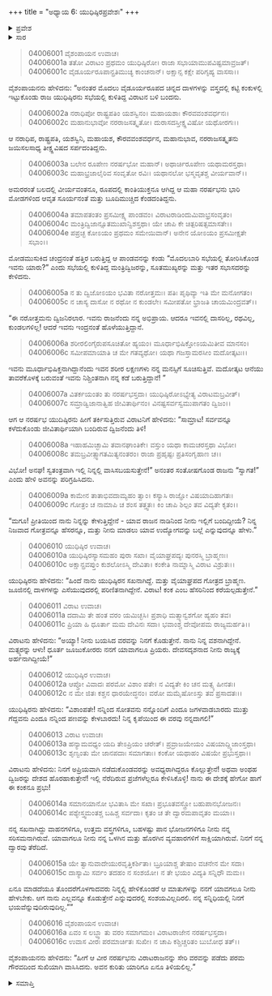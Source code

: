 +++
title = "ಅಧ್ಯಾಯ 6: ಯುಧಿಷ್ಠಿರಪ್ರವೇಶಃ"
+++

<details><summary>ಪ್ರವೇಶ</summary>


।।   ಓಂ ಓಂ ನಮೋ ನಾರಾಯಣಾಯ।।   ಶ್ರೀ ವೇದವ್ಯಾಸಾಯ ನಮಃ ।।

ಶ್ರೀ ಕೃಷ್ಣದ್ವೈಪಾಯನ ವೇದವ್ಯಾಸ ವಿರಚಿತ  

**ಶ್ರೀ ಮಹಾಭಾರತ**

**ವಿರಾಟ ಪರ್ವ**

**ವೈರಾಟ ಪರ್ವ**

**ಅಧ್ಯಾಯ 6**

</details>


<details><summary>ಸಾರ</summary>

ತನ್ನ ಆಸ್ಥಾನವನ್ನು ಪ್ರವೇಶಿಸಿದ ಯುಧಿಷ್ಠಿರನನ್ನು ಯಾರೆಂದು ರಾಜಾ ವಿರಾಟನು ತರ್ಕಿಸಿದುದು (1-6). ಯುಧಿಷ್ಠಿರ-ವಿರಾಟರ ಸಂಭಾಷಣೆ ಮತ್ತು ಯುಧಿಷ್ಠಿರನು ಕಂಕನೆಂಬ ಹೆಸರಿನಲ್ಲಿ ವಿರಾಟನ ಆಸ್ಥಾನದಲ್ಲಿರುವುದು (7-16).

</details>



> 04006001 ವೈಶಂಪಾಯನ ಉವಾಚ।  
04006001a ತತೋ ವಿರಾಟಂ ಪ್ರಥಮಂ ಯುಧಿಷ್ಠಿರೋ।
	ರಾಜಾ ಸಭಾಯಾಮುಪವಿಷ್ಟಮಾವ್ರಜತ್।   
> 04006001c ವೈಡೂರ್ಯರೂಪಾನ್ಪ್ರತಿಮುಚ್ಯ ಕಾಂಚನಾನ್।
	ಅಕ್ಷಾನ್ಸ ಕಕ್ಷೇ ಪರಿಗೃಹ್ಯ ವಾಸಸಾ।।  

ವೈಶಂಪಾಯನನು ಹೇಳಿದನು: “ಅನಂತರ ಮೊದಲು ವೈಡೂರ್ಯರೂಪದ ಚಿನ್ನದ ದಾಳಗಳನ್ನು ವಸ್ತ್ರದಲ್ಲಿ ಕಟ್ಟಿ ಕಂಕುಳಲ್ಲಿ ಇಟ್ಟುಕೊಂಡು ರಾಜ ಯುಧಿಷ್ಠಿರನು ಸಭೆಯಲ್ಲಿ ಕುಳಿತಿದ್ದ ವಿರಾಟನ ಬಳಿ ಬಂದನು.

> 04006002a ನರಾಧಿಪೋ ರಾಷ್ಟ್ರಪತಿಂ ಯಶಸ್ವಿನಂ।
	ಮಹಾಯಶಾಃ ಕೌರವವಂಶವರ್ಧನಃ।   
> 04006002c ಮಹಾನುಭಾವೋ ನರರಾಜಸತ್ಕೃತೋ।
	ದುರಾಸದಸ್ತೀಕ್ಷ್ಣವಿಷೋ ಯಥೋರಗಃ।।   

ಆ ನರಾಧಿಪ, ರಾಷ್ಟ್ರಪತಿ, ಯಶಸ್ವಿನಿ, ಮಹಾಯಶ, ಕೌರವವಂಶವರ್ಧನ, ಮಹಾನುಭಾವ, ನರರಾಜಸತ್ಕೃತನು ಜಯಿಸಲಸಾಧ್ಯ ತೀಕ್ಷ್ಣವಿಷದ ಸರ್ಪದಂತಿದ್ದನು.

> 04006003a ಬಲೇನ ರೂಪೇಣ ನರರ್ಷಭೋ ಮಹಾನ್।
	ಅಥಾರ್ಚಿರೂಪೇಣ ಯಥಾಮರಸ್ತಥಾ।   
> 04006003c ಮಹಾಭ್ರಜಾಲೈರಿವ ಸಂವೃತೋ ರವಿಃ।
	ಯಥಾನಲೋ ಭಸ್ಮವೃತಶ್ಚ ವೀರ್ಯವಾನ್।।  

ಅಮರರಂತೆ ಬಲದಲ್ಲಿ ವೀರ್ಯವಂತನೂ, ರೂಪದಲ್ಲಿ ಕಾಂತಿಯುಕ್ತನೂ ಆಗಿದ್ದ ಆ ಮಹಾ ನರರ್ಷಭನು ಭಾರಿ ಮೋಡಗಳಿಂದ ಆವೃತ ಸೂರ್ಯನಂತೆ ಮತ್ತು ಬೂದಿಮುಚ್ಚಿದ ಕೆಂಡದಂತಿದ್ದನು.

> 04006004a ತಮಾಪತಂತಂ ಪ್ರಸಮೀಕ್ಷ್ಯ ಪಾಂಡವಂ।
	ವಿರಾಟರಾಡಿಂದುಮಿವಾಭ್ರಸಂವೃತಂ।   
> 04006004c ಮಂತ್ರಿದ್ವಿಜಾನ್ಸೂತಮುಖಾನ್ವಿಶಸ್ತಥಾ।
	ಯೇ ಚಾಪಿ ಕೇ ಚಿತ್ಪರಿಷತ್ಸಮಾಸತೇ।।   
> 04006004e ಪಪ್ರಚ್ಛ ಕೋಽಯಂ ಪ್ರಥಮಂ ಸಮೇಯಿವಾನ್।
	ಅನೇನ ಯೋಽಯಂ ಪ್ರಸಮೀಕ್ಷತೇ ಸಭಾಂ।।  

ಮೋಡಮುಸುಕಿದ ಚಂದ್ರನಂತೆ ಹತ್ತಿರ ಬರುತ್ತಿದ್ದ ಆ ಪಾಂಡವನನ್ನು ಕಂಡು “ಮೊದಲಬಾರಿ ಸಭೆಯಲ್ಲಿ ತೋರಿಸಿಕೊಂಡ ಇವನು ಯಾರು?” ಎಂದು ಸಭೆಯಲ್ಲಿ ಕುಳಿತಿದ್ದ ಮಂತ್ರಿದ್ವಿಜರನ್ನು, ಸೂತಮುಖ್ಯರನ್ನು ಮತ್ತು ಇತರ ಸಭಾಸದರನ್ನು ಕೇಳಿದನು.

> 04006005a ನ ತು ದ್ವಿಜೋಽಯಂ ಭವಿತಾ ನರೋತ್ತಮಃ।
	ಪತಿಃ ಪೃಥಿವ್ಯಾ ಇತಿ ಮೇ ಮನೋಗತಂ।  
> 04006005c ನ ಚಾಸ್ಯ ದಾಸೋ ನ ರಥೋ ನ ಕುಂಡಲೇ।
	ಸಮೀಪತೋ ಭ್ರಾಜತಿ ಚಾಯಮಿಂದ್ರವತ್।।  

“ಈ ನರೋತ್ತಮನು ದ್ವಿಜನಿರಲಾರ. ಇವನು ರಾಜನೆಂದು ನನ್ನ ಅಭಿಪ್ರಾಯ. ಆದರೂ ಇವನಲ್ಲಿ ದಾಸರಿಲ್ಲ, ರಥವಿಲ್ಲ, ಕುಂಡಲಗಳಿಲ್ಲ! ಆದರೆ ಇವನು ಇಂದ್ರನಂತೆ ಹೊಳೆಯುತ್ತಿದ್ದಾನೆ.

> 04006006a ಶರೀರಲಿಂಗೈರುಪಸೂಚಿತೋ ಹ್ಯಯಂ।
	ಮೂರ್ಧಾಭಿಷಿಕ್ತೋಽಯಮಿತೀವ ಮಾನಸಂ।  
> 04006006c ಸಮೀಪಮಾಯಾತಿ ಚ ಮೇ ಗತವ್ಯಥೋ।
	ಯಥಾ ಗಜಸ್ತಾಮರಸೀಂ ಮದೋತ್ಕಟಃ।।  

ಇವನು ಮೂರ್ಧಾಭಿಷಿಕ್ತನಾಗಿದ್ದಾನೆಂದು ಇವನ ಶರೀರ ಲಕ್ಷಣಗಳು ನನ್ನ ಮನಸ್ಸಿಗೆ ಸೂಚಿಸುತ್ತಿವೆ. ಮದೋತ್ಕಟ ಆನೆಯು ತಾವರೆಕೊಳಕ್ಕೆ ಬರುವಂತೆ ಇವನು ನಿಶ್ಚಿಂತನಾಗಿ ನನ್ನ ಕಡೆ ಬರುತ್ತಿದ್ದಾನೆ! ”

> 04006007a ವಿತರ್ಕಯಂತಂ ತು ನರರ್ಷಭಸ್ತದಾ।
	ಯುಧಿಷ್ಠಿರೋಽಭ್ಯೇತ್ಯ ವಿರಾಟಮಬ್ರವೀತ್।  
> 04006007c ಸಮ್ರಾಡ್ವಿಜಾನಾತ್ವಿಹ ಜೀವಿತಾರ್ಥಿನಂ।
	ವಿನಷ್ಟಸರ್ವಸ್ವಮುಪಾಗತಂ ದ್ವಿಜಂ।।  

ಆಗ ಆ ನರರ್ಷಭ ಯುದಿಷ್ಠಿರನು ಹೀಗೆ ತರ್ಕಿಸುತ್ತಿರುವ ವಿರಾಟನಿಗೆ ಹೇಳಿದನು: “ಸಾಮ್ರಾಟ! ಸರ್ವವನ್ನೂ ಕಳೆದುಕೊಂಡು ಜೀವಿತಾರ್ಥಿಯಾಗಿ ಬಂದಿರುವ ದ್ವಿಜನೆಂದು ತಿಳಿ!

> 04006008a ಇಹಾಹಮಿಚ್ಛಾಮಿ ತವಾನಘಾಂತಿಕೇ।
	ವಸ್ತುಂ ಯಥಾ ಕಾಮಚರಸ್ತಥಾ ವಿಭೋ।  
> 04006008c ತಮಬ್ರವೀತ್ಸ್ವಾಗತಮಿತ್ಯನಂತರಂ।
	ರಾಜಾ ಪ್ರಹೃಷ್ಟಃ ಪ್ರತಿಸಂಗೃಹಾಣ ಚ।।  

ವಿಭೋ! ಅನಘ! ಸ್ವತಂತ್ರವಾಗಿ ಇಲ್ಲಿ ನಿನ್ನಲ್ಲಿ ವಾಸಿಸಬಯಸುತ್ತೇನೆ!” ಅನಂತರ ಸಂತೋಷಗೊಂಡ ರಾಜನು “ಸ್ವಾಗತ!” ಎಂದು ಹೇಳಿ ಅವನನ್ನು ಪರಿಗ್ರಹಿಸಿದನು.

> 04006009a ಕಾಮೇನ ತಾತಾಭಿವದಾಮ್ಯಹಂ ತ್ವಾಂ।
	ಕಸ್ಯಾಸಿ ರಾಜ್ಞೋ ವಿಷಯಾದಿಹಾಗತಃ।  
> 04006009c ಗೋತ್ರಂ ಚ ನಾಮಾಪಿ ಚ ಶಂಸ ತತ್ತ್ವತಃ।
	ಕಿಂ ಚಾಪಿ ಶಿಲ್ಪಂ ತವ ವಿದ್ಯತೇ ಕೃತಂ।।  

“ಮಗೂ! ಪ್ರೀತಿಯಿಂದ ನಾನು ನಿನ್ನನ್ನು ಕೇಳುತ್ತಿದ್ದೇನೆ - ಯಾವ ರಾಜನ ನಾಡಿನಿಂದ ನೀನು ಇಲ್ಲಿಗೆ ಬಂದಿದ್ದೀಯೆ? ನಿನ್ನ ನಿಜವಾದ ಗೋತ್ರವನ್ನೂ ಹೆಸರನ್ನೂ, ಮತ್ತು ನೀನು ಮಾಡಲು ಯಾವ ಉದ್ಯೋಗವನ್ನು ಬಲ್ಲೆ ಎನ್ನುವುದನ್ನೂ ಹೇಳು.”

> 04006010 ಯುಧಿಷ್ಠಿರ ಉವಾಚ।  
04006010a ಯುಧಿಷ್ಠಿರಸ್ಯಾಸಮಹಂ ಪುರಾ ಸಖಾ।
	ವೈಯಾಘ್ರಪದ್ಯಃ ಪುನರಸ್ಮಿ ಬ್ರಾಹ್ಮಣಃ।  
> 04006010c ಅಕ್ಷಾನ್ಪ್ರವಪ್ತುಂ ಕುಶಲೋಽಸ್ಮಿ ದೇವಿತಾ।
	ಕಂಕೇತಿ ನಾಮ್ನಾಸ್ಮಿ ವಿರಾಟ ವಿಶ್ರುತಃ।।   

ಯುಧಿಷ್ಠಿರನು ಹೇಳಿದನು: “ಹಿಂದೆ ನಾನು ಯುಧಿಷ್ಠಿರನ ಸಖನಾಗಿದ್ದೆ. ಮತ್ತು ವೈಯಾಘ್ರಪದ ಗೋತ್ರದ ಬ್ರಾಹ್ಮಣ. ಜೂಜಿನಲ್ಲಿ ದಾಳಗಳನ್ನು ಎಸೆಯುವುದರಲ್ಲಿ ಪರಿಣಿತನಾಗಿದ್ದೇನೆ. ವಿರಾಟ! ಕಂಕ ಎಂಬ ಹೆಸರಿನಿಂದ ಕರೆಯಲ್ಪಡುತ್ತೇನೆ.”

> 04006011 ವಿರಾಟ ಉವಾಚ।  
04006011a ದದಾಮಿ ತೇ ಹಂತ ವರಂ ಯಮಿಚ್ಛಸಿ।
	ಪ್ರಶಾಧಿ ಮತ್ಸ್ಯಾನ್ವಶಗೋ ಹ್ಯಹಂ ತವ।  
> 04006011c ಪ್ರಿಯಾ ಹಿ ಧೂರ್ತಾ ಮಮ ದೇವಿನಃ ಸದಾ।
	ಭವಾಂಶ್ಚ ದೇವೋಪಮ ರಾಜ್ಯಮರ್ಹತಿ।।  

ವಿರಾಟನು ಹೇಳಿದನು: “ಅಯ್ಯಾ! ನೀನು ಬಯಸಿದ ವರವನ್ನು ನಿನಗೆ ಕೊಡುತ್ತೇನೆ. ನಾನು ನಿನ್ನ ವಶನಾಗಿದ್ದೇನೆ. ಮತ್ಸ್ಯರನ್ನು ಆಳು! ಧೂರ್ತ ಜೂಜುಕೋರರು ನನಗೆ ಯಾವಾಗಲೂ ಪ್ರಿಯರು. ದೇವಸದೃಶನಾದ ನೀನು ರಾಜ್ಯಕ್ಕೆ ಅರ್ಹನಾಗಿದ್ದೀಯೆ!”

> 04006012 ಯುಧಿಷ್ಠಿರ ಉವಾಚ।  
04006012a ಆಪ್ತೋ ವಿವಾದಃ ಪರಮೋ ವಿಶಾಂ ಪತೇ।
	ನ ವಿದ್ಯತೇ ಕಿಂ ಚನ ಮತ್ಸ್ಯ ಹೀನತಃ।  
> 04006012c ನ ಮೇ ಜಿತಃ ಕಶ್ಚನ ಧಾರಯೇದ್ಧನಂ।
	ವರೋ ಮಮೈಷೋಽಸ್ತು ತವ ಪ್ರಸಾದತಃ।।   

ಯುಧಿಷ್ಠಿರನು ಹೇಳಿದನು: “ವಿಶಾಂಪತೇ! ನನ್ನಿಂದ ಸೋತವನು ನನ್ನೊಂದಿಗೆ ಎಂದೂ ಜಗಳವಾಡಬಾರದು ಮುತ್ತು ಗೆದ್ದವನು ಎಂದೂ ನನ್ನಿಂದ ಪಣವನ್ನು ಕೇಳಬಾರದು! ನಿನ್ನ ಕೃಪೆಯಿಂದ ಈ ವರವು ನನ್ನದಾಗಲಿ!”

> 04006013 ವಿರಾಟ ಉವಾಚ।  
04006013a ಹನ್ಯಾಮವಧ್ಯಂ ಯದಿ ತೇಽಪ್ರಿಯಂ ಚರೇತ್।
	ಪ್ರವ್ರಾಜಯೇಯಂ ವಿಷಯಾದ್ದ್ವಿಜಾಂಸ್ತಥಾ।  
> 04006013c ಶೃಣ್ವಂತು ಮೇ ಜಾನಪದಾಃ ಸಮಾಗತಾಃ।
	ಕಂಕೋ ಯಥಾಹಂ ವಿಷಯೇ ಪ್ರಭುಸ್ತಥಾ।।  

ವಿರಾಟನು ಹೇಳಿದನು: ನಿನಗೆ ಅಪ್ರಿಯವಾಗಿ ನಡೆದುಕೊಂಡವರನ್ನು ಅವಧ್ಯರಾಗಿದ್ದರೂ ಕೊಲ್ಲುತ್ತೇನೆ! ಅಥವಾ ಅಂಥಹ ದ್ವಿಜರನ್ನು ದೇಶದ ಹೊರಹಾಕುತ್ತೇನೆ! ಇಲ್ಲಿ ನೆರೆದಿರುವ ಪ್ರಜೆಗಳೆಲ್ಲರೂ ಕೇಳಿಸಿಕೊಳ್ಳಿ! ನಾನು ಈ ದೇಶಕ್ಕೆ ಹೇಗೋ ಹಾಗೆ ಈ ಕಂಕನೂ ಪ್ರಭು!

> 04006014a ಸಮಾನಯಾನೋ ಭವಿತಾಸಿ ಮೇ ಸಖಾ।
	ಪ್ರಭೂತವಸ್ತ್ರೋ ಬಹುಪಾನಭೋಜನಃ।  
> 04006014c ಪಶ್ಯೇಸ್ತ್ವಮಂತಶ್ಚ ಬಹಿಶ್ಚ ಸರ್ವದಾ।
	ಕೃತಂ ಚ ತೇ ದ್ವಾರಮಪಾವೃತಂ ಮಯಾ।।  

ನನ್ನ ಸಖನಾಗಿದ್ದು ವಾಹನಗಳಿಗೂ, ಉತ್ತಮ ವಸ್ತ್ರಗಳಿಗೂ, ಬಹಳಷ್ಟು ಪಾನ ಭೋಜನಗಳಿಗೂ ನೀನು ನನ್ನ ಸರಿಸಮನಾಗಿರುವೆ. ಯಾವಾಗಲೂ ನೀನು ನನ್ನ ಒಳಗಿನ ಮತ್ತು ಹೊರಗಿನ ವ್ಯವಹಾರಗಳಿಗೆ ಸಾಕ್ಷಿಯಾಗಿರುವೆ. ನಿನಗೆ ನನ್ನ ದ್ವಾರವು ತೆರೆದಿದೆ.

> 04006015a ಯೇ ತ್ವಾನುವಾದೇಯುರವೃತ್ತಿಕರ್ಶಿತಾ।
	ಬ್ರೂಯಾಶ್ಚ ತೇಷಾಂ ವಚನೇನ ಮೇ ಸದಾ।  
> 04006015c ದಾಸ್ಯಾಮಿ ಸರ್ವಂ ತದಹಂ ನ ಸಂಶಯೋ।
	ನ ತೇ ಭಯಂ ವಿದ್ಯತಿ ಸನ್ನಿಧೌ ಮಮ।।  

ಏನೂ ಮಾಡದೆಯೂ ತೊಂದರೆಗೊಳಗಾದವರು ನಿನ್ನಲ್ಲಿ ಹೇಳಿಕೊಂಡರೆ ಆ ಮಾತುಗಳನ್ನು ನನಗೆ ಯಾವಗಲೂ ನೀನು ಹೇಳಬೇಕು. ಆಗ ನಾನು ಎಲ್ಲವನ್ನೂ ಕೊಡುತ್ತೇನೆ ಎನ್ನುವುದರಲ್ಲಿ ಸಂಶಯವಿಲ್ಲದಿರಲಿ. ನನ್ನ ಸನ್ನಿಧಿಯಲ್ಲಿ ನಿನಗೆ ಭಯವೆನ್ನುವುದಿರುವುದಿಲ್ಲ.””

> 04006016 ವೈಶಂಪಾಯನ ಉವಾಚ।  
04006016a ಏವಂ ಸ ಲಬ್ಧ್ವಾ ತು ವರಂ ಸಮಾಗಮಂ।
	ವಿರಾಟರಾಜೇನ ನರರ್ಷಭಸ್ತದಾ।   
> 04006016c ಉವಾಸ ವೀರಃ ಪರಮಾರ್ಚಿತಃ ಸುಖೀ।
	ನ ಚಾಪಿ ಕಶ್ಚಿಚ್ಚರಿತಂ ಬುಬೋಧ ತತ್।।  

ವೈಶಂಪಾಯನನು ಹೇಳಿದನು: “ಹೀಗೆ ಆ ವೀರ ನರರ್ಷಭನು ವಿರಾಟರಾಜನನ್ನು ಸೇರಿ ವರವನ್ನು ಪಡೆದು ಪರಮ ಗೌರವದಿಂದ ಸುಖಿಯಾಗಿ ವಾಸಿಸಿದನು. ಅವನ ಕುರಿತು ಯಾರಿಗೂ ಏನೂ ತಿಳಿಯಲಿಲ್ಲ.”


<details><summary>ಸಮಾಪ್ತಿ</summary>


ಇತಿ ಶ್ರೀಮಹಾಭಾರತೇ ವಿರಾಟಪರ್ವಣಿ ವೈರಾಟಪರ್ವಣಿ ಪುರಪ್ರವೇಶೇ ಯುಧಿಷ್ಠಿರಪ್ರವೇಶೋ ನಾಮ ಷಷ್ಠೋಽಧ್ಯಾಯಃ।।  
ಇದು ಶ್ರೀ ಮಹಾಭಾರತದ ವಿರಾಟಪರ್ವದಲ್ಲಿ ವೈರಾಟಪರ್ವದಲ್ಲಿ ಪುರಪ್ರವೇಶದಲ್ಲಿ ಯುಧಿಷ್ಠಿರಪ್ರವೇಶವೆನ್ನುವ ಆರನೆಯ ಅಧ್ಯಾಯವು.


</details>
